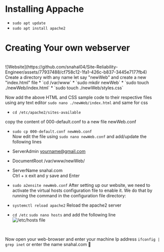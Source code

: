 # Installing Appache

* `sudo apt update`
* `sudo apt install apache2`

# Creating Your own webserver 
<br>
![Website](https://github.com/snahal04/Site-Reliability-Engineer/assets/77937488/cf758c12-1fa1-426c-b837-3445e7177fb4)
<br>
Create a directory with any name let say "newWeb" and create a new "index.html" file 
* `cd /var/www`
* `sudo mkdir newWeb`
* `sudo touch ./newWeb/index.html`
* `sudo touch ./newWeb/styles.css` <br>

Now add the above HTML and CSS sample code to their respective files using any text editor `sudo nano ./newWeb/index.html` and same for css

* `cd /etc/apache2/sites-available`

copy the content of 000-default.conf to a new file newWeb.conf

* `sudo cp 000-default.conf newWeb.conf`
<br>Now edit the file using `sudo nano newWeb.conf` and add/update the following lines

* ServerAdmin yourname@gmail.com
* DocumentRoot /var/www/newWeb/
* ServerName snahal.com <br>
Ctrl + x exit and y save and Enter

* `sudo a2ensite newWeb.conf`  After setting up our website, we need to activate the virtual hosts configuration file to enable it. We do that by running the command in the configuration file directory:
* `systemctl reload apache2` Reload the apache2 server

* `cd /etc` `sudo nano hosts` and add the following line <br>
![/etc/hosts file ](https://github.com/snahal04/Site-Reliability-Engineer/assets/77937488/0e606d94-cb57-4fe7-b013-1d4b26da9cb8)
<br>

Now open your web-browser and enter your machine Ip address `ifconfig | grep inet` or enter the name snahal.com 🌟
